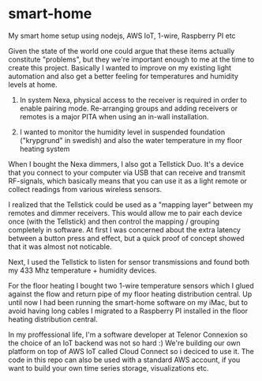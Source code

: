 # smart-home
My smart home setup using nodejs, AWS IoT, 1-wire, Raspberry PI etc

Given the state of the world one could argue that these items actually constitute "problems", but they we're important enough to me at the time to create this project. Basically I wanted to improve on my existing light automation and also get a better feeling for temperatures and humidity levels at home.

1. In system Nexa, physical access to the receiver is required in order to enable pairing mode. Re-arranging groups and adding receivers or remotes is a major PITA when using an in-wall installation.

2. I wanted to monitor the humidity level in suspended foundation ("krypgrund" in swedish) and also the water temperature in my floor heating system

When I bought the Nexa dimmers, I also got a Tellstick Duo. It's a device that you connect to your computer via USB that can receive and transmit RF-signals, which basically means that you can use it as a light remote or collect readings from various wireless sensors.

I realized that the Tellstick could be used as a "mapping layer" between my remotes and dimmer receivers. This would allow me to pair each device once (with the Tellstick) and then control the mapping / grouping completely in software. At first I was concerned about the extra latency between a button press and effect, but a quick proof of concept showed that it was almost not noticable.

Next, I used the Tellstick to listen for sensor transmissions and found both my 433 Mhz temperature + humidity devices. 

For the floor heating I bought two 1-wire temperature sensors which I glued against the flow and return pipe of my floor heating distribution central. Up until now I had been running the smart-home software on my iMac, but to avoid having long cables I migrated to a Raspberry PI installed in the floor heating distribution central.

In my proffessional life, I'm a software developer at Telenor Connexion so the choice of an IoT backend was not so hard :) We're building our own platform on top of AWS IoT called Cloud Connect so i deciced to use it. The code in this repo can also be used with a standard AWS account, if you want to build your own time series storage, visualizations etc.

